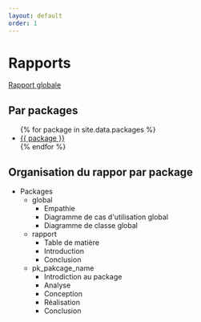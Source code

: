 ```yaml
---
layout: default
order: 1
---
```


# Rapports

<a href="/prototype/rapports/"> Rapport globale </a> 

## Par packages

<ul>
  {% for package in site.data.packages %}
    <li> <a href="/prototype/rapports/{{ package }}"> {{ package }} </a> </li>
  {% endfor %}
</ul>

## Organisation du rappor par package 

- Packages
  - global
    - Empathie
    - Diagramme de cas d'utilisation global
    - Diagramme de classe global
  - rapport
    - Table de matière
    - Introduction
    - Conclusion
  - pk_pakcage_name
    - Introdiction au package 
    - Analyse
    - Conception
    - Réalisation
    - Conclusion